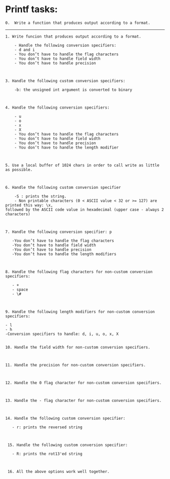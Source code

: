 # Printf tasks: #


	0.  Write a function that produces output according to a format.

<hr>

	1. Write funcion that produces output according to a format.

	    - Handle the following conversion specifiers:
    	- d and i
    	- You don’t have to handle the flag characters
    	- You don’t have to handle field width
	    - You don’t have to handle precision



    3. Handle the following custom conversion specifiers:

        -b: the unsigned int argument is converted to binary



	4. Handle the following conversion specifiers:

	    - u
		- o
		- x
		- X
		- You don’t have to handle the flag characters
		- You don’t have to handle field width
		- You don’t have to handle precision
		- You don’t have to handle the length modifier



	5. Use a local buffer of 1024 chars in order to call write as little as possible.



	6. Handle the following custom conversion specifier

	    -S : prints the string.
	    - Non printable characters (0 < ASCII value < 32 or >= 127) are printed this way: \x, 
	followed by the ASCII code value in hexadecimal (upper case - always 2 characters)



	7. Handle the following conversion specifier: p

       -You don’t have to handle the flag characters
       -You don’t have to handle field width
       -You don’t have to handle precision
       -You don’t have to handle the length modifiers



    8. Handle the following flag characters for non-custom conversion specifiers:

       - +
	   - space
       - \#



	9. Handle the following length modifiers for non-custom conversion specifiers:

	- l
	- h
	-Conversion specifiers to handle: d, i, u, o, x, X


	10. Handle the field width for non-custom conversion specifiers.



	11. Handle the precision for non-custom conversion specifiers.



	12. Handle the 0 flag character for non-custom conversion specifiers.



	13. Handle the - flag character for non-custom conversion specifiers.



	14. Handle the following custom conversion specifier:

	   - r: prints the reversed string



	 15. Handle the following custom conversion specifier:

	   - R: prints the rot13'ed string



	 16. All the above options work well together.
